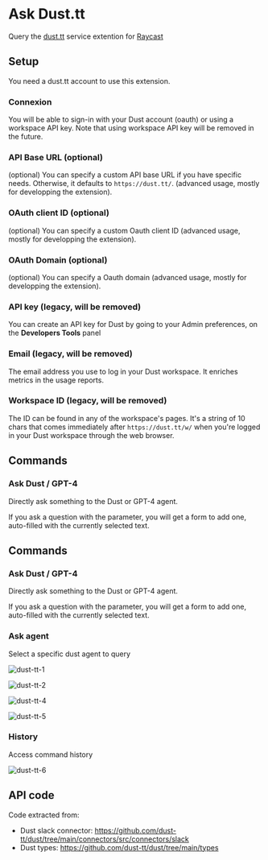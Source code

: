 # Ask Dust.tt

Query the [dust.tt](https://dust.tt/) service extention for [Raycast](https://www.raycast.com/)

## Setup

You need a dust.tt account to use this extension.

### Connexion

You will be able to sign-in with your Dust account (oauth) or using a workspace API key. Note that using workspace API key will be removed in the future.

### API Base URL (optional)

(optional) You can specify a custom API base URL if you have specific needs. Otherwise, it defaults to `https://dust.tt/`. (advanced usage, mostly for developping the extension).

### OAuth client ID (optional)

(optional) You can specify a custom Oauth client ID (advanced usage, mostly for developping the extension).

### OAuth Domain (optional)

(optional) You can specify a Oauth domain (advanced usage, mostly for developping the extension).

### API key (legacy, will be removed)

You can create an API key for Dust by going to your Admin preferences, on the **Developers Tools** panel

### Email (legacy, will be removed)

The email address you use to log in your Dust workspace. It enriches metrics in the usage reports.

### Workspace ID (legacy, will be removed)

The ID can be found in any of the workspace's pages. It's a string of 10 chars that comes immediately after `https://dust.tt/w/` when you're logged in your Dust workspace through the web browser.

## Commands

### Ask Dust / GPT-4

Directly ask something to the Dust or GPT-4 agent.

If you ask a question with the parameter, you will get a form to add one, auto-filled with the currently selected text.

## Commands

### Ask Dust / GPT-4

Directly ask something to the Dust or GPT-4 agent.

If you ask a question with the parameter, you will get a form to add one, auto-filled with the currently selected text.

### Ask agent

Select a specific dust agent to query

![dust-tt-1](https://github.com/alan-eu/rayast-dust/assets/467126/2c7b0b36-850b-4dde-a875-be81be78a2a2)

![dust-tt-2](https://github.com/alan-eu/rayast-dust/assets/467126/fe0638df-7401-4c5f-bdec-b98b180a1f7e)

![dust-tt-4](https://github.com/alan-eu/rayast-dust/assets/467126/d72ebb7c-64f8-438c-8608-d584a916ef97)

![dust-tt-5](https://github.com/alan-eu/rayast-dust/assets/467126/fc56f204-bce7-4a39-af34-6dbdee88ae60)

### History

Access command history

![dust-tt-6](https://github.com/alan-eu/rayast-dust/assets/467126/731d181d-7c97-4aed-a81c-8e9163a1038e)

## API code

Code extracted from:

- Dust slack connector: https://github.com/dust-tt/dust/tree/main/connectors/src/connectors/slack
- Dust types: https://github.com/dust-tt/dust/tree/main/types

